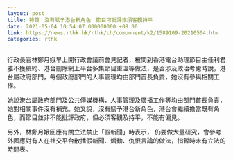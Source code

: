 ```yaml
---
layout: post
title: 特首：沒有賦予港台新角色　節目可批評惟須客觀持平
date: 2021-05-04 10:54:07.000000000 +08:00
link: https://news.rthk.hk/rthk/ch/component/k2/1589109-20210504.htm
categories: rthk
---
```


行政長官林鄭月娥早上開行政會議前會見記者，被問到香港電台助理節目主任利君雅不獲續約、港台刪除網上平台多集節目重溫等做法，是否涉及政治考慮時說，港台屬政府部門，每個政府部門的人事管理均由部門首長負責，她沒有參與相關工作。

她說港台屬政府部門及公共傳媒機構，人事管理及廣播工作等均由部門首長負責，她對相關事件沒有補充。她又說，沒有賦予港台新角色，港台會繼續擔當既有角色，而節目並非不能批評政府，但必須客觀及持平，不能有偏見。

另外，林鄭月娥回應有關立法禁止「假新聞」時表示， 仍要做大量研究，會參考外國應對有人在社交平台散播假新聞、煽動、仇恨言論的做法，指暫時未有立法的時間表。
